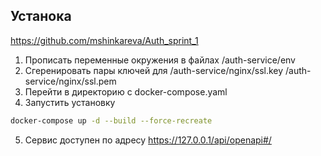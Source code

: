 ## Устанока

https://github.com/mshinkareva/Auth_sprint_1

1. Прописать переменные окружения в файлах /auth-service/env
2. Сгеренировать пары ключей для /auth-service/nginx/ssl.key /auth-service/nginx/ssl.pem
3. Перейти в директорию с docker-compose.yaml
4. Запустить установку
```bash
docker-compose up -d --build --force-recreate
```
5. Сервис доступен по адресу https://127.0.0.1/api/openapi#/
